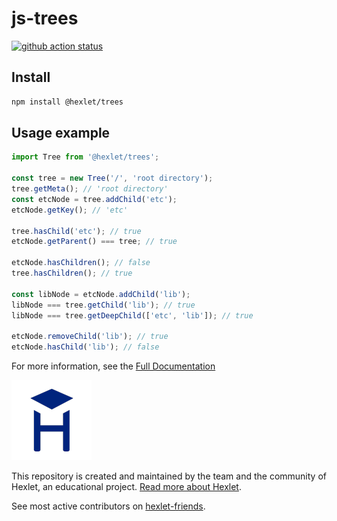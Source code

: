 # js-trees

[![github action status](https://github.com/hexlet-components/js-trees/workflows/Node%20CI/badge.svg)](https://github.com/hexlet-components/js-trees/actions)

## Install

```sh
npm install @hexlet/trees
```

## Usage example

```javascript
import Tree from '@hexlet/trees';

const tree = new Tree('/', 'root directory');
tree.getMeta(); // 'root directory'
const etcNode = tree.addChild('etc');
etcNode.getKey(); // 'etc'

tree.hasChild('etc'); // true
etcNode.getParent() === tree; // true

etcNode.hasChildren(); // false
tree.hasChildren(); // true

const libNode = etcNode.addChild('lib');
libNode === tree.getChild('lib'); // true
libNode === tree.getDeepChild(['etc', 'lib']); // true

etcNode.removeChild('lib'); // true
etcNode.hasChild('lib'); // false
```

For more information, see the [Full Documentation](https://github.com/hexlet-components/js-trees/tree/master/docs)

[![Hexlet Ltd. logo](https://raw.githubusercontent.com/Hexlet/assets/master/images/hexlet_logo128.png)](https://hexlet.io?utm_source=github&utm_medium=link&utm_campaign=js-trees)

This repository is created and maintained by the team and the community of Hexlet, an educational project. [Read more about Hexlet](https://hexlet.io?utm_source=github&utm_medium=link&utm_campaign=js-trees).

See most active contributors on [hexlet-friends](https://friends.hexlet.io/).
